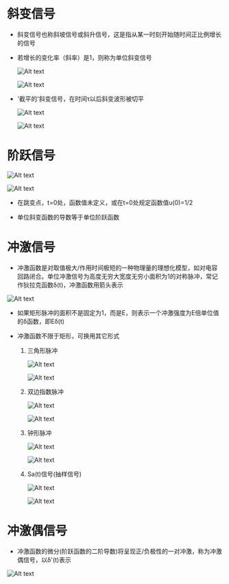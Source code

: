 # 斜变信号
* 斜变信号也称斜坡信号或斜升信号，这是指从某一时刻开始随时间正比例增长的信号

* 若增长的变化率（斜率）是1，则称为单位斜变信号


    ![Alt text](image-142.png)    

    ![Alt text](image-143.png)    

* '截平的'斜变信号，在时间τ以后斜变波形被切平

    ![Alt text](image-144.png)    

    ![Alt text](image-145.png)

# 阶跃信号

![Alt text](image-146.png)    

![Alt text](image-147.png)    

* 在跳变点，t=0处，函数值未定义，或在t=0处规定函数值u(0)=1/2

* 单位斜变函数的导数等于单位阶跃函数

# 冲激信号
* 冲激函数是对取值极大/作用时间极短的一种物理量的理想化模型，如对电容回路闭合。单位冲激信号为高度无穷大宽度无穷小面积为1的对称脉冲，常记作狄拉克函数δ(t)，冲激函数用箭头表示

![Alt text](image-148.png)

* 如果矩形脉冲的面积不是固定为1，而是E，则表示一个冲激强度为E倍单位值的δ函数，即Eδ(t)

* 冲激函数不限于矩形，可换用其它形式
    1. 三角形脉冲

        ![Alt text](image-149.png)      

        ![Alt text](image-150.png)    

    2. 双边指数脉冲

        ![Alt text](image-151.png)    

        ![Alt text](image-152.png)    

    3. 钟形脉冲

        ![Alt text](image-153.png)    

        ![Alt text](image-154.png)    

    4. Sa(t)信号(抽样信号)

        ![Alt text](image-155.png)    

        ![Alt text](image-156.png)    

# 冲激偶信号
* 冲激函数的微分(阶跃函数的二阶导数)将呈现正/负极性的一对冲激，称为冲激偶信号，以δ'(t)表示

![Alt text](image-157.png)    
